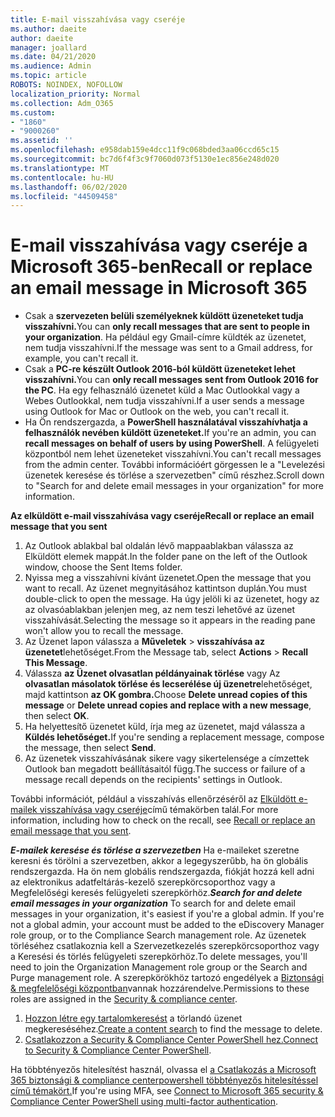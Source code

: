 ```yaml
---
title: E-mail visszahívása vagy cseréje
ms.author: daeite
author: daeite
manager: joallard
ms.date: 04/21/2020
ms.audience: Admin
ms.topic: article
ROBOTS: NOINDEX, NOFOLLOW
localization_priority: Normal
ms.collection: Adm_O365
ms.custom:
- "1860"
- "9000260"
ms.assetid: ''
ms.openlocfilehash: e958dab159e4dcc11f9c068bded3aa06ccd65c15
ms.sourcegitcommit: bc7d6f4f3c9f7060d073f5130e1ec856e248d020
ms.translationtype: MT
ms.contentlocale: hu-HU
ms.lasthandoff: 06/02/2020
ms.locfileid: "44509458"
---
```

# <a name="recall-or-replace-an-email-message-in-microsoft-365"></a><span data-ttu-id="6aa6d-102">E-mail visszahívása vagy cseréje a Microsoft 365-ben</span><span class="sxs-lookup"><span data-stu-id="6aa6d-102">Recall or replace an email message in Microsoft 365</span></span>

- <span data-ttu-id="6aa6d-103">Csak a **szervezeten belüli személyeknek küldött üzeneteket tudja visszahívni.**</span><span class="sxs-lookup"><span data-stu-id="6aa6d-103">You can **only recall messages that are sent to people in your organization**.</span></span> <span data-ttu-id="6aa6d-104">Ha például egy Gmail-címre küldték az üzenetet, nem tudja visszahívni.</span><span class="sxs-lookup"><span data-stu-id="6aa6d-104">If the message was sent to a Gmail address, for example, you can't recall it.</span></span>
- <span data-ttu-id="6aa6d-105">Csak a **PC-re készült Outlook 2016-ból küldött üzeneteket lehet visszahívni.**</span><span class="sxs-lookup"><span data-stu-id="6aa6d-105">You can **only recall messages sent from Outlook 2016 for the PC**.</span></span> <span data-ttu-id="6aa6d-106">Ha egy felhasználó üzenetet küld a Mac Outlookkal vagy a Webes Outlookkal, nem tudja visszahívni.</span><span class="sxs-lookup"><span data-stu-id="6aa6d-106">If a user sends a message using Outlook for Mac or Outlook on the web, you can't recall it.</span></span>
- <span data-ttu-id="6aa6d-107">Ha Ön rendszergazda, a **PowerShell használatával visszahívhatja a felhasználók nevében küldött üzeneteket.**</span><span class="sxs-lookup"><span data-stu-id="6aa6d-107">If you're an admin, you can **recall messages on behalf of users by using PowerShell**.</span></span> <span data-ttu-id="6aa6d-108">A felügyeleti központból nem lehet üzeneteket visszahívni.</span><span class="sxs-lookup"><span data-stu-id="6aa6d-108">You can't recall messages from the admin center.</span></span> <span data-ttu-id="6aa6d-109">További információért görgessen le a "Levelezési üzenetek keresése és törlése a szervezetben" című részhez.</span><span class="sxs-lookup"><span data-stu-id="6aa6d-109">Scroll down to "Search for and delete email messages in your organization" for more information.</span></span>

<span data-ttu-id="6aa6d-110">**Az elküldött e-mail visszahívása vagy cseréje**</span><span class="sxs-lookup"><span data-stu-id="6aa6d-110">**Recall or replace an email message that you sent**</span></span>

1. <span data-ttu-id="6aa6d-111">Az Outlook ablakbal bal oldalán lévő mappaablakban válassza az Elküldött elemek mappát.</span><span class="sxs-lookup"><span data-stu-id="6aa6d-111">In the folder pane on the left of the Outlook window, choose the Sent Items folder.</span></span>
2. <span data-ttu-id="6aa6d-112">Nyissa meg a visszahívni kívánt üzenetet.</span><span class="sxs-lookup"><span data-stu-id="6aa6d-112">Open the message that you want to recall.</span></span> <span data-ttu-id="6aa6d-113">Az üzenet megnyitásához kattintson duplán.</span><span class="sxs-lookup"><span data-stu-id="6aa6d-113">You must double-click to open the message.</span></span> <span data-ttu-id="6aa6d-114">Ha úgy jelöli ki az üzenetet, hogy az az olvasóablakban jelenjen meg, az nem teszi lehetővé az üzenet visszahívását.</span><span class="sxs-lookup"><span data-stu-id="6aa6d-114">Selecting the message so it appears in the reading pane won't allow you to recall the message.</span></span>
3. <span data-ttu-id="6aa6d-115">Az Üzenet lapon válassza a **Műveletek**  >  **visszahívása az üzenetet**lehetőséget.</span><span class="sxs-lookup"><span data-stu-id="6aa6d-115">From the Message tab, select **Actions** > **Recall This Message**.</span></span>
4. <span data-ttu-id="6aa6d-116">Válassza **az Üzenet olvasatlan példányainak törlése** vagy Az **olvasatlan másolatok törlése és lecserélése új üzenetre**lehetőséget, majd kattintson **az OK gombra.**</span><span class="sxs-lookup"><span data-stu-id="6aa6d-116">Choose **Delete unread copies of this message** or **Delete unread copies and replace with a new message**, then select **OK**.</span></span>
5. <span data-ttu-id="6aa6d-117">Ha helyettesítő üzenetet küld, írja meg az üzenetet, majd válassza a **Küldés lehetőséget.**</span><span class="sxs-lookup"><span data-stu-id="6aa6d-117">If you're sending a replacement message, compose the message, then select **Send**.</span></span>
6. <span data-ttu-id="6aa6d-118">Az üzenetek visszahívásának sikere vagy sikertelensége a címzettek Outlook ban megadott beállításaitól függ.</span><span class="sxs-lookup"><span data-stu-id="6aa6d-118">The success or failure of a message recall depends on the recipients' settings in Outlook.</span></span>

<span data-ttu-id="6aa6d-119">További információt, például a visszahívás ellenőrzéséről az [Elküldött e-mailek visszahívása vagy cseréje](https://support.office.com/article/35027f88-d655-4554-b4f8-6c0729a723a0)című témakörben talál.</span><span class="sxs-lookup"><span data-stu-id="6aa6d-119">For more information, including how to check on the recall, see [Recall or replace an email message that you sent](https://support.office.com/article/35027f88-d655-4554-b4f8-6c0729a723a0).</span></span>

<span data-ttu-id="6aa6d-120">***E-mailek keresése és törlése a szervezetben*** Ha e-maileket szeretne keresni és törölni a szervezetben, akkor a legegyszerűbb, ha ön globális rendszergazda. Ha ön nem globális rendszergazda, fiókját hozzá kell adni az elektronikus adatfeltárás-kezelő szerepkörcsoporthoz vagy a Megfelelőségi keresés felügyeleti szerepkörhöz.</span><span class="sxs-lookup"><span data-stu-id="6aa6d-120">***Search for and delete email messages in your organization*** To search for and delete email messages in your organization, it's easiest if you're a global admin. If you're not a global admin, your account must be added to the eDiscovery Manager role group, or to the Compliance Search management role.</span></span> <span data-ttu-id="6aa6d-121">Az üzenetek törléséhez csatlakoznia kell a Szervezetkezelés szerepkörcsoporthoz vagy a Keresési és törlés felügyeleti szerepkörhöz.</span><span class="sxs-lookup"><span data-stu-id="6aa6d-121">To delete messages, you'll need to join the Organization Management role group or the Search and Purge management role.</span></span> <span data-ttu-id="6aa6d-122">A szerepkörökhöz tartozó engedélyek a [Biztonsági & megfelelőségi központban](https://protection.office.com/)vannak hozzárendelve.</span><span class="sxs-lookup"><span data-stu-id="6aa6d-122">Permissions to these roles are assigned in the [Security & compliance center](https://protection.office.com/).</span></span>

1. <span data-ttu-id="6aa6d-123">[Hozzon létre egy tartalomkeresést](https://docs.microsoft.com/microsoft-365/compliance/content-search) a törlandó üzenet megkereséséhez.</span><span class="sxs-lookup"><span data-stu-id="6aa6d-123">[Create a content search](https://docs.microsoft.com/microsoft-365/compliance/content-search) to find the message to delete.</span></span>
2. <span data-ttu-id="6aa6d-124">[Csatlakozzon a Security & Compliance Center PowerShell hez.](https://docs.microsoft.com/powershell/exchange/office-365-scc/connect-to-scc-powershell/connect-to-scc-powershell?view=exchange-ps)</span><span class="sxs-lookup"><span data-stu-id="6aa6d-124">[Connect to Security & Compliance Center PowerShell](https://docs.microsoft.com/powershell/exchange/office-365-scc/connect-to-scc-powershell/connect-to-scc-powershell?view=exchange-ps).</span></span> 

<span data-ttu-id="6aa6d-125">Ha többtényezős hitelesítést használ, olvassa el [a Csatlakozás a Microsoft 365 biztonsági & compliance centerpowershell többtényezős hitelesítéssel című témakört.](https://docs.microsoft.com/powershell/exchange/office-365-scc/connect-to-scc-powershell/mfa-connect-to-scc-powershell?view=exchange-ps)</span><span class="sxs-lookup"><span data-stu-id="6aa6d-125">If you're using MFA, see [Connect to Microsoft 365 security & Compliance Center PowerShell using multi-factor authentication](https://docs.microsoft.com/powershell/exchange/office-365-scc/connect-to-scc-powershell/mfa-connect-to-scc-powershell?view=exchange-ps).</span></span> 
